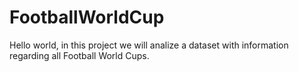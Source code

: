 # FootballWorldCup
Hello world, in this project we will analize a dataset with information regarding all Football World Cups.
